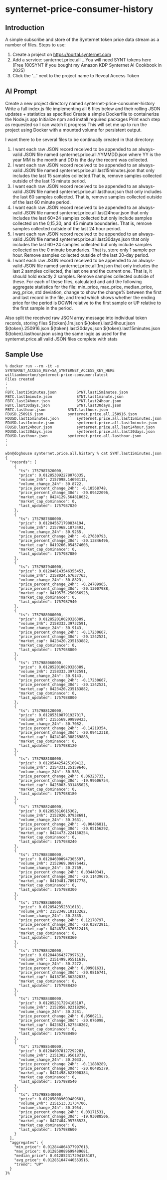 # synternet-price-consumer-history
## Introduction
A simple subscribe and store of the Synternet token price data stream as a number of files.
Steps to use:
1) Create a project on https://portal.synternet.com
2) Add a service: synternet.price.all ...You will need SYNT tokens here (Free 100SYNT if you bought my Amazon KDP Synternet AI Cookbook in 2025)
3) Click the '...' next to the project name to Reveal Access Token

## AI Prompt
Create a new project directory named synternet-price-consumer-history
Write a full index.js file implementing all 6 files below and their rolling JSON updates + statistics as specified
Create a simple Dockerfile to containerize the Node.js app
Initialize npm and install required packages
Print each step as requested so I can watch it progress
This will set me up to run the project using Docker with a mounted volume for persistent output.

I want there to be several files to be continually created in that directory:
1) I want each raw JSON record received to be appended to an always-valid JSON file named synternet.price.all.YYMMDD.json where YY is the year MM is the month and DD is the day the record was collected.
2) I want each raw JSON record received to be appended to an always-valid JSON file named synternet.price.all.last15minutes.json that only includes the last 15 samples collected.That is, remove samples collected outside of the last 15 minute period.
3) I want each raw JSON record received to be appended to an always-valid JSON file named synternet.price.all.lasthour.json that only includes the last 60 samples collected. That is, remove samples collected outside of the last 60 minute period.
4) I want each raw JSON record received to be appended to an always-valid JSON file named synternet.price.all.last24hour.json that only includes the last 60*24 samples collected but only include samples collected on the 0,15,30, and 45 minute boundaries. That is, remove samples collected outside of the last 24 hour period.
5) I want each raw JSON record received to be appended to an always-valid JSON file named synternet.price.all.last30days.json that only includes the last 60*24 samples collected but only include samples collected on the 0 minute boundaries. That is, store only 1 sample per hour. Remove samples collected outside of the last 30-day period.
6) I want each raw JSON record received to be appended to an always-valid JSON file named synternet.price.all.1m.json that only includes the last 2 samples collected, the last one and the current one. That is, it should hold exactly 2 samples. Remove samples collected outside of these.
For each of these files, calculated and add the following aggregate statistics for the file: min_price, max_price, median_price, avg_price, std deviation, change to show the change% between the first and last record in the file, and trend which shows whether the ending price for the period is DOWN relative to the first sample or UP relative to the first sample in the period.

Also split the received raw JSON array message into individual token records, storing  files ${token}.1m.json ${token}.last24hour.json ${token}.250916.json	${token}.last30days.json ${token}.last15minutes.json	${token}.lasthour.json using the same logic as used for the synternet.price.all valid JSON files complete with stats
## Sample Use
```
% docker run --rm -it -e SYNTERNET_ACCESS_KEY=SA_SYNTERNET_ACCESS_KEY_HERE  williambnorton/synternet-price-consumer:latest
Files created
:
:
FBTC.last15minutes.json			SYNT.last15minutes.json
FBTC.last1minute.json			SYNT.last1minute.json
FBTC.last24hour.json			SYNT.last24hour.json
FBTC.last30days.json			SYNT.last30days.json
FBTC.lasthour.json			SYNT.lasthour.json
FDUSD.250916.json			synternet.price.all.250916.json
FDUSD.last15minutes.json		synternet.price.all.last15minutes.json
FDUSD.last1minute.json			synternet.price.all.last1minute.json
FDUSD.last24hour.json			synternet.price.all.last24hour.json
FDUSD.last30days.json			synternet.price.all.last30days.json
FDUSD.lasthour.json			synternet.price.all.lasthour.json
:
:

wbn@doghouse synternet.price.all.history % cat SYNT.last15minutes.json
{
  "records": [
    {
      "ts": 1757987820000,
      "price": 0.012853092278076335,
      "volume_24h": 2157098.14693112,
      "volume_change_24h": 30.8722,
      "price_percent_change_24h": -0.18568748,
      "price_percent_change_30d": -20.09422096,
      "market_cap": 8424129.564818632,
      "market_cap_dominance": 0,
      "last_updated": 1757987820
    },
    {
      "ts": 1757987880000,
      "price": 0.012845671790834194,
      "volume_24h": 2157968.1873493,
      "volume_change_24h": 30.9255,
      "price_percent_change_24h": -0.27630793,
      "price_percent_change_30d": -20.13846496,
      "market_cap": 8419266.054574603,
      "market_cap_dominance": 0,
      "last_updated": 1757987880
    },
    {
      "ts": 1757987940000,
      "price": 0.012846143546355453,
      "volume_24h": 2158024.67637763,
      "volume_change_24h": 30.8823,
      "price_percent_change_24h": -0.24789965,
      "price_percent_change_30d": -20.13007988,
      "market_cap": 8419575.250956923,
      "market_cap_dominance": 0,
      "last_updated": 1757987940
    },
    {
      "ts": 1757988000000,
      "price": 0.012852010020326389,
      "volume_24h": 2158333.39732591,
      "volume_change_24h": 30.9143,
      "price_percent_change_24h": -0.17230667,
      "price_percent_change_30d": -20.1242521,
      "market_cap": 8423420.235163882,
      "market_cap_dominance": 0,
      "last_updated": 1757988000
    },
    {
      "ts": 1757988060000,
      "price": 0.012852010020326389,
      "volume_24h": 2158333.39732591,
      "volume_change_24h": 30.9143,
      "price_percent_change_24h": -0.17230667,
      "price_percent_change_30d": -20.1242521,
      "market_cap": 8423420.235163882,
      "market_cap_dominance": 0,
      "last_updated": 1757988000
    },
    {
      "ts": 1757988120000,
      "price": 0.012853108791927017,
      "volume_24h": 2155569.99899423,
      "volume_change_24h": 30.7082,
      "price_percent_change_24h": -0.14219354,
      "price_percent_change_30d": -20.09412318,
      "market_cap": 8424140.388269888,
      "market_cap_dominance": 0,
      "last_updated": 1757988120
    },
    {
      "ts": 1757988180000,
      "price": 0.012854425425109412,
      "volume_24h": 2154331.25159646,
      "volume_change_24h": 30.583,
      "price_percent_change_24h": 0.06323733,
      "price_percent_change_30d": -19.99606754,
      "market_cap": 8425003.331465025,
      "market_cap_dominance": 0,
      "last_updated": 1757988180
    },
    {
      "ts": 1757988240000,
      "price": 0.012853616615362,
      "volume_24h": 2152920.07938691,
      "volume_change_24h": 30.3631,
      "price_percent_change_24h": -0.00486811,
      "price_percent_change_30d": -20.05156292,
      "market_cap": 8424473.224160254,
      "market_cap_dominance": 0,
      "last_updated": 1757988240
    },
    {
      "ts": 1757988300000,
      "price": 0.012846000947305597,
      "volume_24h": 2152969.06976442,
      "volume_change_24h": 30.2769,
      "price_percent_change_24h": 0.03440341,
      "price_percent_change_30d": -20.11439675,
      "market_cap": 8419481.78917778,
      "market_cap_dominance": 0,
      "last_updated": 1757988300
    },
    {
      "ts": 1757988360000,
      "price": 0.01285423523316181,
      "volume_24h": 2152348.10113262,
      "volume_change_24h": 30.2335,
      "price_percent_change_24h": 0.12170797,
      "price_percent_change_30d": -20.03872911,
      "market_cap": 8424878.676512416,
      "market_cap_dominance": 0,
      "last_updated": 1757988360
    },
    {
      "ts": 1757988420000,
      "price": 0.012844864377997613,
      "volume_24h": 2151499.95511618,
      "volume_change_24h": 30.2272,
      "price_percent_change_24h": 0.00901631,
      "price_percent_change_30d": -20.0816741,
      "market_cap": 8418736.86282833,
      "market_cap_dominance": 0,
      "last_updated": 1757988420
    },
    {
      "ts": 1757988480000,
      "price": 0.012852317294185107,
      "volume_24h": 2152058.02318296,
      "volume_change_24h": 30.2281,
      "price_percent_change_24h": 0.0506211,
      "price_percent_change_30d": -20.076098,
      "market_cap": 8423621.627540262,
      "market_cap_dominance": 0,
      "last_updated": 1757988480
    },
    {
      "ts": 1757988540000,
      "price": 0.012849078127292283,
      "volume_24h": 2151302.95618718,
      "volume_change_24h": 30.2033,
      "price_percent_change_24h": -0.11888289,
      "price_percent_change_30d": -20.06485379,
      "market_cap": 8421498.623908384,
      "market_cap_dominance": 0,
      "last_updated": 1757988540
    },
    {
      "ts": 1757988540000,
      "price": 0.012858089699489681,
      "volume_24h": 2151513.31734706,
      "volume_change_24h": 30.3954,
      "price_percent_change_24h": 0.03171531,
      "price_percent_change_30d": -19.93088506,
      "market_cap": 8427404.95758523,
      "market_cap_dominance": 0,
      "last_updated": 1757988600
    }
  ],
  "aggregates": {
    "min_price": 0.012844864377997613,
    "max_price": 0.012858089699489681,
    "median_price": 0.012852317294185107,
    "avg_price": 0.012851047440553516,
    "trend": "UP"
  }
}%

